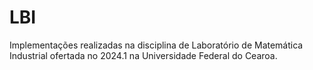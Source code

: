 # LBI
Implementações realizadas na disciplina de Laboratório de Matemática Industrial ofertada no 2024.1 na Universidade Federal do Cearoa.
